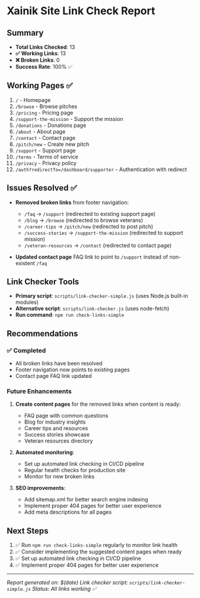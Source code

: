 # Xainik Site Link Check Report

## Summary
- **Total Links Checked**: 13
- **✅ Working Links**: 13
- **❌ Broken Links**: 0
- **Success Rate**: 100% ✅

## Working Pages ✅
1. `/` - Homepage
2. `/browse` - Browse pitches
3. `/pricing` - Pricing page
4. `/support-the-mission` - Support the mission
5. `/donations` - Donations page
6. `/about` - About page
7. `/contact` - Contact page
8. `/pitch/new` - Create new pitch
9. `/support` - Support page
10. `/terms` - Terms of service
11. `/privacy` - Privacy policy
12. `/auth?redirectTo=/dashboard/supporter` - Authentication with redirect

## Issues Resolved ✅
- **Removed broken links** from footer navigation:
  - `/faq` → `/support` (redirected to existing support page)
  - `/blog` → `/browse` (redirected to browse veterans)
  - `/career-tips` → `/pitch/new` (redirected to post pitch)
  - `/success-stories` → `/support-the-mission` (redirected to support mission)
  - `/veteran-resources` → `/contact` (redirected to contact page)

- **Updated contact page** FAQ link to point to `/support` instead of non-existent `/faq`

## Link Checker Tools
- **Primary script**: `scripts/link-checker-simple.js` (uses Node.js built-in modules)
- **Alternative script**: `scripts/link-checker.js` (uses node-fetch)
- **Run command**: `npm run check-links-simple`

## Recommendations

### ✅ Completed
- All broken links have been resolved
- Footer navigation now points to existing pages
- Contact page FAQ link updated

### Future Enhancements
1. **Create content pages** for the removed links when content is ready:
   - FAQ page with common questions
   - Blog for industry insights
   - Career tips and resources
   - Success stories showcase
   - Veteran resources directory

2. **Automated monitoring**:
   - Set up automated link checking in CI/CD pipeline
   - Regular health checks for production site
   - Monitor for new broken links

3. **SEO improvements**:
   - Add sitemap.xml for better search engine indexing
   - Implement proper 404 pages for better user experience
   - Add meta descriptions for all pages

## Next Steps
1. ✅ Run `npm run check-links-simple` regularly to monitor link health
2. ✅ Consider implementing the suggested content pages when ready
3. ✅ Set up automated link checking in CI/CD pipeline
4. ✅ Implement proper 404 pages for better user experience

---
*Report generated on: $(date)*
*Link checker script: `scripts/link-checker-simple.js`*
*Status: All links working ✅*
